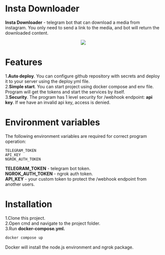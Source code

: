 # Insta Downloader
**Insta Downloader** - telegram bot that can download a media from instagram. You only need to send a link to the media, and bot will return the downloaded content.<br> 

<div align="center">
  <img src="https://github.com/user-attachments/assets/642c0e72-11a7-4c66-a67f-7d8e2fcb63a0">
</div>

# Features
1.<b>Auto deploy</b>. You can configure github repository with secrets and deploy it to your server using the deploy.yml file. <br>
2.<b>Simple start</b>. You can start project using docker compose and env file. Program will get the tokens and start the services by itself. <br>
3.<b>Security</b>. The program has 1 level security for /webhook endpoint: <b>api key</b>. If we have an invalid api key, access is denied.<br>

# Environment variables
The following environment variables are required for correct program operation: <br>

```env
TELEGRAM_TOKEN 
API_KEY
NGROK_AUTH_TOKEN
```

<b>TELEGRAM_TOKEN</b> - telegram bot token. <br>
<b>NGROK_AUTH_TOKEN</b> - ngrok auth token. <br>
<b>API_KEY</b> - your custom token to protect the /webhook endpoint from another users.  <br>

# Installation
1.Clone this project. <br>
2.Open cmd and navigate to the project folder. <br>
3.Run <b>docker-compose.yml. </b>
```bash
docker compose up
```

Docker will install the node.js environment and ngrok package.
